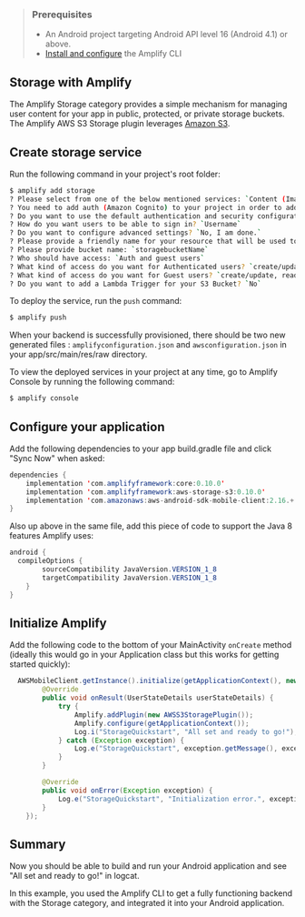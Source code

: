 > ### Prerequisites
> * An Android project targeting Android API level 16 (Android 4.1) or above.
> * [Install and configure](~/cli/start/install.md) the Amplify CLI

## Storage with Amplify

The Amplify Storage category provides a simple mechanism for managing user content for your app in public, protected, or private storage buckets.  The Amplify AWS S3 Storage plugin leverages [Amazon S3](https://aws.amazon.com/s3).

## Create storage service

Run the following command in your project's root folder:

```sh
$ amplify add storage
? Please select from one of the below mentioned services: `Content (Images, audio, video, etc.)`
? You need to add auth (Amazon Cognito) to your project in order to add storage for user files. Do you want to add auth now? `Yes`
? Do you want to use the default authentication and security configuration? `Default configuration`
? How do you want users to be able to sign in? `Username`
? Do you want to configure advanced settings? `No, I am done.`
? Please provide a friendly name for your resource that will be used to label this category in the project: `S3friendlyName`
? Please provide bucket name: `storagebucketName`
? Who should have access: `Auth and guest users`
? What kind of access do you want for Authenticated users? `create/update, read, delete`
? What kind of access do you want for Guest users? `create/update, read, delete`
? Do you want to add a Lambda Trigger for your S3 Bucket? `No`
```

To deploy the service, run the `push` command:

```sh
$ amplify push
```

When your backend is successfully provisioned, there should be two new generated files : `amplifyconfiguration.json` and `awsconfiguration.json` in your app/src/main/res/raw directory.

To view the deployed services in your project at any time, go to Amplify Console by running the following command:

```sh
$ amplify console
```

## Configure your application

Add the following dependencies to your app build.gradle file and click "Sync Now" when asked:

```java
dependencies {
    implementation 'com.amplifyframework:core:0.10.0'
    implementation 'com.amplifyframework:aws-storage-s3:0.10.0'
    implementation 'com.amazonaws:aws-android-sdk-mobile-client:2.16.+'
}
```

Also up above in the same file, add this piece of code to support the Java 8 features Amplify uses:

```java
android {
  compileOptions {
        sourceCompatibility JavaVersion.VERSION_1_8
        targetCompatibility JavaVersion.VERSION_1_8
    }
}
```

## Initialize Amplify

Add the following code to the bottom of your MainActivity `onCreate` method (ideally this would go in your Application class but this works for getting started quickly):

```java
  AWSMobileClient.getInstance().initialize(getApplicationContext(), new Callback<UserStateDetails>() {
        @Override
        public void onResult(UserStateDetails userStateDetails) {
            try {
                Amplify.addPlugin(new AWSS3StoragePlugin());
                Amplify.configure(getApplicationContext());
                Log.i("StorageQuickstart", "All set and ready to go!");
            } catch (Exception exception) {
                Log.e("StorageQuickstart", exception.getMessage(), exception);
            }
        }

        @Override
        public void onError(Exception exception) {
            Log.e("StorageQuickstart", "Initialization error.", exception);
        }
    });
```


## Summary

Now you should be able to build and run your Android application and see "All set and ready to go!" in logcat.

In this example, you used the Amplify CLI to get a fully functioning backend with the Storage category, and integrated it into your Android application.

